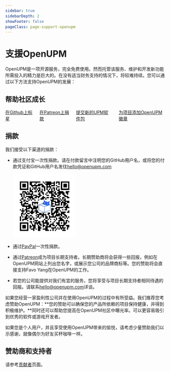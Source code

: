 ```yaml
---
sidebar: true
sidebarDepth: 2
showFooter: false
pageClass: page-support-openupm
---
```

# 支援OpenUPM

OpenUPM是一项开源服务，完全免费使用。然而托管该服务、维护和开发新功能所需投入的精力是巨大的。在没有适当财务支持的情况下，将较难持续。您可以通过以下方法支持OpenUPM的发展：

## 帮助社区成长

<div class="columns columns-grow">
  <div class="column col-6 text-center">
    <a href="https://github.com/openupm/openupm"><i class="fa fa-star text-warning"></i>在Github上标星</a>
  </div>
  <div class="column col-6 text-center">
    <a href="https://www.patreon.com/openupm"><i class="fab fa-patreon"></i>在Patreon上捐款</a>
  </div>
  <div class="column col-6 text-center">
    <a href="/packages/add/"><i class="fas fa-plus-circle text-primary"></i>提交新的UPM软件包</a>
  </div>
  <div class="column col-6 text-center">
    <a href="/docs/adding-badge.html"><i class="fas fa-certificate"></i>为项目添加OpenUPM徽章</a>
  </div>
</div>

## 捐款

我们接受以下渠道的捐款：
- 通过支付宝一次性捐款。请在付款留言中注明您的GitHub用户名，或将您的付款凭证和GitHub用户名发往[hello@openupm.com](mailto:hello@openupm.com)

  <img src="../../docs/images/alipay-donation-sm.png" alt="OpenUPM支付码" width="200" />

- 通过[PayPal](https://www.paypal.me/favoyang)一次性捐款。
- 通过[Patreon](https://www.patreon.com/openupm)成为项目长期支持者。长期赞助商将会获得一些回报，例如在OpenUPM网站上列出您名字，或展示您公司的品牌商标等。您的赞助将会直接支持Favo Yang在OpenUPM的工作。
- 若您的公司能提供对我们有宜的服务，您将享受与项目长期支持者相同待遇的回报。请联系[hello@openupm.com](mailto:hello@openupm.com)详谈。

如果您经营一家盈利性公司并在使用OpenUPM的过程中有所受益。我们推荐您考虑赞助OpenUPM：**您的赞助可以确保您的产品所依赖的项目保持健康，并得到积极维护。**同时还可以帮助您提高在OpenUPM社区中曝光率。可以更容易吸引到优秀的软件或游戏开发者。

如果您是个人用户，并且享受使用OpenUPM带来的愉悦，请考虑少量赞助我们以示感谢，就像偶尔为好友买杯咖啡一样。

## 赞助商和支持者

请参考[贡献者](/contributors/)页面。

<style lang="stylus">
.page-support-openupm
  .fa-certificate
    color purple

  .columns-grow
    margin-top 1rem

    a
      display block
      padding-top 1rem
      padding-bottom 1rem
      width 100%
      font-size 0.9rem
      color #3b4351

      &:hover
        text-decoration none !important
        background-color #eee

      i
        font-size 2rem
        display block
        padding-bottom 1rem

        &.fa-patreon
          color rgb(232, 91, 70)
</style>

